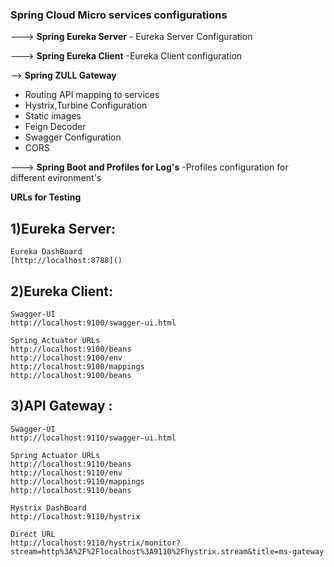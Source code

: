 ### Spring Cloud Micro services configurations

---> **Spring Eureka Server**
	- Eureka Server Configuration

    
---> **Spring Eureka Client**
	-Eureka Client configuration

--> **Spring ZULL Gateway**
- Routing API mapping to services
- 	Hystrix,Turbine Configuration
- 	Static images
- 	Feign Decoder
- 	Swagger  Configuration
- 	CORS


---> **Spring Boot and Profiles for Log's**
	-Profiles configuration for different evironment's


**URLs for Testing**

## 1)Eureka Server:
	Eureka DashBoard
	[http://localhost:8788]()

## 2)Eureka Client:
	Swagger-UI
	http://localhost:9100/swagger-ui.html
    
    Spring Actuator URLs
    http://localhost:9100/beans
    http://localhost:9100/env
    http://localhost:9100/mappings
    http://localhost:9100/beans
    
## 3)API Gateway :
    Swagger-UI
    http://localhost:9110/swagger-ui.html
    
    Spring Actuator URLs
    http://localhost:9110/beans
    http://localhost:9110/env
    http://localhost:9110/mappings
    http://localhost:9110/beans
    
	Hystrix DashBoard
    http://localhost:9110/hystrix
    
    Direct URL
    http://localhost:9110/hystrix/monitor?stream=http%3A%2F%2Flocalhost%3A9110%2Fhystrix.stream&title=ms-gateway
